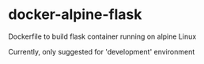 # docker-alpine-flask

Dockerfile to build flask container running on alpine Linux

Currently, only suggested for 'development' environment
